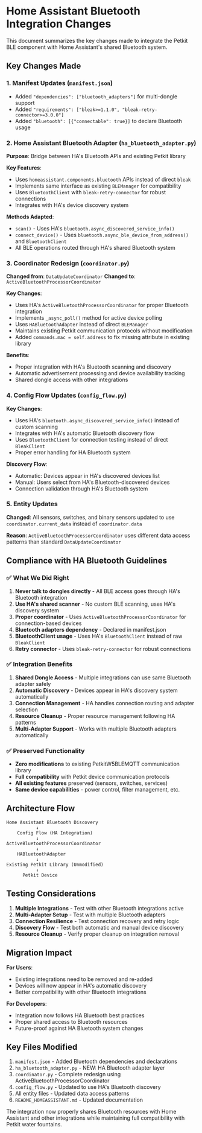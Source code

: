 # Home Assistant Bluetooth Integration Changes

This document summarizes the key changes made to integrate the Petkit BLE component with Home Assistant's shared Bluetooth system.

## Key Changes Made

### 1. Manifest Updates (`manifest.json`)
- Added `"dependencies": ["bluetooth_adapters"]` for multi-dongle support
- Added `"requirements": ["bleak>=1.1.0", "bleak-retry-connector>=3.0.0"]`
- Added `"bluetooth": [{"connectable": true}]` to declare Bluetooth usage

### 2. Home Assistant Bluetooth Adapter (`ha_bluetooth_adapter.py`)
**Purpose**: Bridge between HA's Bluetooth APIs and existing Petkit library

**Key Features**:
- Uses `homeassistant.components.bluetooth` APIs instead of direct `bleak`
- Implements same interface as existing `BLEManager` for compatibility
- Uses `BluetoothClient` with `bleak-retry-connector` for robust connections
- Integrates with HA's device discovery system

**Methods Adapted**:
- `scan()` - Uses HA's `bluetooth.async_discovered_service_info()`
- `connect_device()` - Uses `bluetooth.async_ble_device_from_address()` and `BluetoothClient`
- All BLE operations routed through HA's shared Bluetooth system

### 3. Coordinator Redesign (`coordinator.py`)
**Changed from**: `DataUpdateCoordinator`
**Changed to**: `ActiveBluetoothProcessorCoordinator`

**Key Changes**:
- Uses HA's `ActiveBluetoothProcessorCoordinator` for proper Bluetooth integration
- Implements `_async_poll()` method for active device polling
- Uses `HABluetoothAdapter` instead of direct `BLEManager`
- Maintains existing Petkit communication protocols without modification
- Added `commands.mac = self.address` to fix missing attribute in existing library

**Benefits**:
- Proper integration with HA's Bluetooth scanning and discovery
- Automatic advertisement processing and device availability tracking
- Shared dongle access with other integrations

### 4. Config Flow Updates (`config_flow.py`)
**Key Changes**:
- Uses HA's `bluetooth.async_discovered_service_info()` instead of custom scanning
- Integrates with HA's automatic Bluetooth discovery flow
- Uses `BluetoothClient` for connection testing instead of direct `BleakClient`
- Proper error handling for HA Bluetooth system

**Discovery Flow**:
- Automatic: Devices appear in HA's discovered devices list
- Manual: Users select from HA's Bluetooth-discovered devices
- Connection validation through HA's Bluetooth system

### 5. Entity Updates
**Changed**: All sensors, switches, and binary sensors updated to use `coordinator.current_data` instead of `coordinator.data`

**Reason**: `ActiveBluetoothProcessorCoordinator` uses different data access patterns than standard `DataUpdateCoordinator`

## Compliance with HA Bluetooth Guidelines

### ✅ What We Did Right
1. **Never talk to dongles directly** - All BLE access goes through HA's Bluetooth integration
2. **Use HA's shared scanner** - No custom BLE scanning, uses HA's discovery system
3. **Proper coordinator** - Uses `ActiveBluetoothProcessorCoordinator` for connection-based devices
4. **Bluetooth adapters dependency** - Declared in manifest.json
5. **BluetoothClient usage** - Uses HA's `BluetoothClient` instead of raw `BleakClient`
6. **Retry connector** - Uses `bleak-retry-connector` for robust connections

### ✅ Integration Benefits
1. **Shared Dongle Access** - Multiple integrations can use same Bluetooth adapter safely
2. **Automatic Discovery** - Devices appear in HA's discovery system automatically
3. **Connection Management** - HA handles connection routing and adapter selection
4. **Resource Cleanup** - Proper resource management following HA patterns
5. **Multi-Adapter Support** - Works with multiple Bluetooth adapters automatically

### ✅ Preserved Functionality
- **Zero modifications** to existing PetkitW5BLEMQTT communication library
- **Full compatibility** with Petkit device communication protocols
- **All existing features** preserved (sensors, switches, services)
- **Same device capabilities** - power control, filter management, etc.

## Architecture Flow

```
Home Assistant Bluetooth Discovery
           ↓
    Config Flow (HA Integration)
           ↓
ActiveBluetoothProcessorCoordinator
           ↓
    HABluetoothAdapter
           ↓
Existing Petkit Library (Unmodified)
           ↓
      Petkit Device
```

## Testing Considerations

1. **Multiple Integrations** - Test with other Bluetooth integrations active
2. **Multi-Adapter Setup** - Test with multiple Bluetooth adapters
3. **Connection Resilience** - Test connection recovery and retry logic
4. **Discovery Flow** - Test both automatic and manual device discovery
5. **Resource Cleanup** - Verify proper cleanup on integration removal

## Migration Impact

**For Users**:
- Existing integrations need to be removed and re-added
- Devices will now appear in HA's automatic discovery
- Better compatibility with other Bluetooth integrations

**For Developers**:
- Integration now follows HA Bluetooth best practices
- Proper shared access to Bluetooth resources
- Future-proof against HA Bluetooth system changes

## Key Files Modified

1. `manifest.json` - Added Bluetooth dependencies and declarations
2. `ha_bluetooth_adapter.py` - NEW: HA Bluetooth adapter layer
3. `coordinator.py` - Complete redesign using ActiveBluetoothProcessorCoordinator
4. `config_flow.py` - Updated to use HA's Bluetooth discovery
5. All entity files - Updated data access patterns
6. `README_HOMEASSISTANT.md` - Updated documentation

The integration now properly shares Bluetooth resources with Home Assistant and other integrations while maintaining full compatibility with Petkit water fountains.